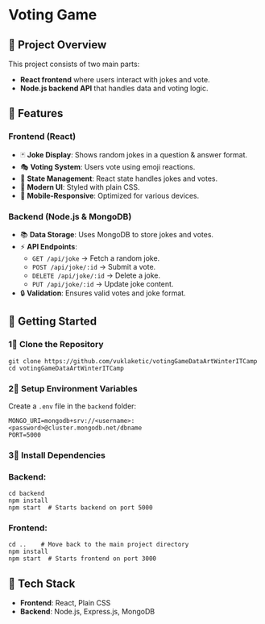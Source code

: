 # Voting Game

## 🎯 Project Overview

This project consists of two main parts:

- **React frontend** where users interact with jokes and vote.
- **Node.js backend API** that handles data and voting logic.

## 📌 Features

### Frontend (React)

- 🃏 **Joke Display**: Shows random jokes in a question & answer format.
- 🎭 **Voting System**: Users vote using emoji reactions.
- 🔄 **State Management**: React state handles jokes and votes.
- 🎨 **Modern UI**: Styled with plain CSS.
- 📱 **Mobile-Responsive**: Optimized for various devices.

### Backend (Node.js & MongoDB)

- 📚 **Data Storage**: Uses MongoDB to store jokes and votes.
- ⚡ **API Endpoints**:
    - `GET /api/joke` → Fetch a random joke.
    - `POST /api/joke/:id` → Submit a vote.
    - `DELETE /api/joke/:id` → Delete a joke.
    - `PUT /api/joke/:id` → Update joke content.
- 🔒 **Validation**: Ensures valid votes and joke format.

## 🚀 Getting Started

### 1⃣ Clone the Repository

```
git clone https://github.com/vuklaketic/votingGameDataArtWinterITCamp
cd votingGameDataArtWinterITCamp
```

### 2⃣ Setup Environment Variables

Create a `.env` file in the `backend` folder:

```
MONGO_URI=mongodb+srv://<username>:<password>@cluster.mongodb.net/dbname
PORT=5000
```

### 3⃣ Install Dependencies

### Backend:

```
cd backend
npm install
npm start  # Starts backend on port 5000
```

### Frontend:

```
cd ..    # Move back to the main project directory
npm install
npm start  # Starts frontend on port 3000
```

## 🔗 Tech Stack

- **Frontend**: React, Plain CSS
- **Backend**: Node.js, Express.js, MongoDB
